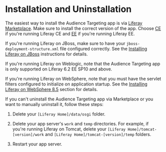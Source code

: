 # Installation and Uninstallation [](id=installation-and-uninstallation)

The easiest way to install the Audience Targeting app is via [Liferay Marketplace](http://www.liferay.com/marketplace).
Make sure to install the correct version of the app. Choose
[CE](https://www.liferay.com/marketplace/-/mp/application/43707761) if you're
running Liferay CE and
[EE](https://www.liferay.com/marketplace/-/mp/application/43707691) if you're
running Liferay EE.

If you're running Liferay on JBoss, make sure to have your
`jboss-deployment-structure.xml` file configured correctly. See the [Installing Liferay on JBoss](https://dev.liferay.com/discover/deployment/-/knowledge_base/6-2/installing-liferay-on-jboss-7-1)
instructions for details.

If you're running Liferay on Weblogic, note that the Audience Targeting app is
only supported on Liferay 6.2 EE SP10 and above.

If you're running Liferay on WebSphere, note that you must have the servlet
filters configured to initialize on application startup. See the
[Installing Liferay on WebSphere 8.5](/discover/deployment/-/knowledge_base/6-2/installing-liferay-on-websphere-8-5)
section for details.

If you can't uninstall the Audience Targeting app via Marketplace or you want to
manually uninstall it, follow these steps:

1. Delete your `[Liferay Home]/data/osgi` folder.

2. Delete your app server's `work` and `temp` directories. For example, if
   you're running Liferay on Tomcat, delete your `[Liferay
   Home]/tomcat-[version]/work` and `[Liferay Home]/tomcat-[version]/temp`
   folders.

3. Restart your app server.
